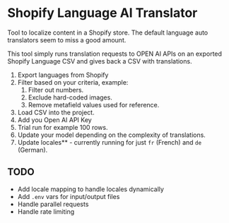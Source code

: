 # Shopify Language AI Translator

Tool to localize content in a Shopify store. The default language auto translators seem to miss a good amount.

This tool simply runs translation requests to OPEN AI APIs on an exported Shopify Language CSV and gives back a CSV with translations.

1. Export languages from Shopify
2. Filter based on your criteria, example:
   1. Filter out numbers.
   2. Exclude hard-coded images.
   3. Remove metafield values used for reference.
3. Load CSV into the project.
4. Add you Open AI API Key
5. Trial run for example 100 rows.
6. Update your model depending on the complexity of translations.
7. Update locales** - currently running for just `fr` (French) and `de` (German).

## TODO

- Add locale mapping to handle locales dynamically
- Add `.env` vars for input/output files
- Handle parallel requests
- Handle rate limiting
